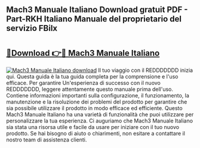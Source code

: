 ## Mach3 Manuale Italiano Download gratuit PDF - Part-RKH Italiano Manuale del proprietario del servizio FBilx

# <h2><a href="http://dfbemd.blite.top/?on=Mach3+Manuale+Italiano">🔗Download 👉🔴 Mach3 Manuale Italiano</a></h2>

[![Mach3 Manuale Italiano download](https://i.imgur.com/lujVjoI.png)](http://dfbemd.blite.top/?on=Mach3+Manuale+Italiano)
Il tuo viaggio con il REDDDDDDD inizia qui. Questa guida è la tua guida completa per la comprensione e l'uso efficace. Per garantire Un'esperienza di successo con il nuovo REDDDDDDD, leggere attentamente questo manuale prima dell'uso. Contiene informazioni importanti sulla configurazione, il funzionamento, la manutenzione e la risoluzione dei problemi del prodotto per garantire che sia possibile utilizzare il prodotto in modo efficace ed efficiente. Questo Mach3 Manuale Italiano ha una varietà di funzionalità che puoi utilizzare per personalizzare la tua esperienza. Ci auguriamo che Mach3 Manuale Italiano sia stata una risorsa utile e facile da usare per iniziare con il tuo nuovo prodotto. Se hai bisogno di aiuto o chiarimenti, non esitare a contattare il nostro team di assistenza clienti.
